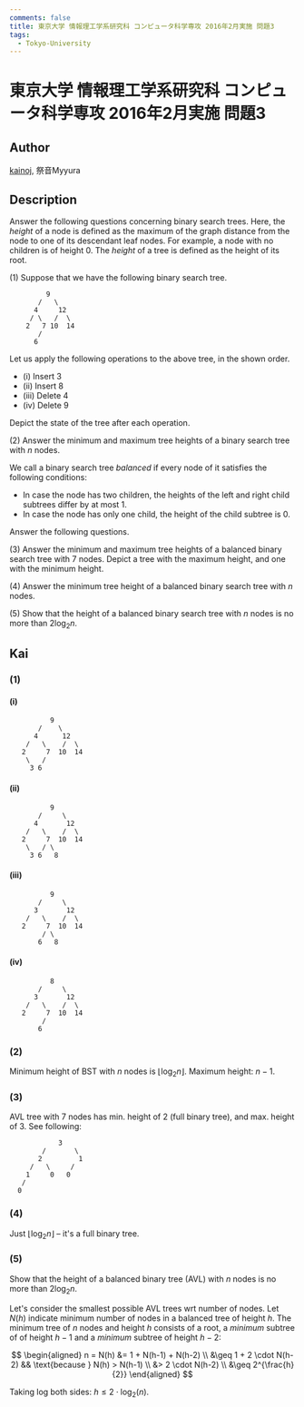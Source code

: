 ```yaml
---
comments: false
title: 東京大学 情報理工学系研究科 コンピュータ科学専攻 2016年2月実施 問題3
tags:
  - Tokyo-University
---
```

# 東京大学 情報理工学系研究科 コンピュータ科学専攻 2016年2月実施 問題3

## **Author**
[kainoj](https://github.com/kainoj/utokyo-cs), 祭音Myyura

## **Description**
Answer the following questions concerning binary search trees. Here, the *height* of a node is defined as the maximum of the graph distance from the node to one of its descendant leaf nodes. For example, a node with no children is of height 0. The *height* of a tree is defined as the height of its root.

(1) Suppose that we have the following binary search tree.

```text
         9
       /   \
      4     12
     / \   /  \
    2   7 10  14
       /
      6
```

Let us apply the following operations to the above tree, in the shown order.

- (i) Insert 3
- (ii) Insert 8
- (iii) Delete 4
- (iv) Delete 9

Depict the state of the tree after each operation.

(2) Answer the minimum and maximum tree heights of a binary search tree with $n$ nodes.

We call a binary search tree *balanced* if every node of it satisfies the following conditions:

- In case the node has two children, the heights of the left and right child subtrees differ by at most $1$.
- In case the node has only one child, the height of the child subtree is $0$.

Answer the following questions.

(3) Answer the minimum and maximum tree heights of a balanced binary search tree with $7$ nodes. Depict a tree with the maximum height, and one with the minimum height.

(4) Answer the minimum tree height of a balanced binary search tree with $n$ nodes.

(5) Show that the height of a balanced binary search tree with $n$ nodes is no more than $2\log_2 n$.

## **Kai**
### (1)
#### (i)
```text
          9
       /    \
      4      12
    /   \    /  \
   2     7  10  14
    \   /
     3 6
```

#### (ii)
```text
          9
       /     \
      4       12
    /   \    /  \
   2     7  10  14
    \   / \
     3 6   8
```

#### (iii)
```text
          9
       /     \
      3       12
    /   \    /  \
   2     7  10  14
        / \
       6   8
```

#### (iv)
```text
          8
       /     \
      3       12
    /   \    /  \
   2     7  10  14
        /
       6   
```

### (2)
Minimum height of BST with $n$ nodes is $\lfloor \log_2n\rfloor$.
Maximum height: $n-1$.

### (3)
AVL tree with $7$ nodes has min. height of $2$ (full binary tree), and max. height of $3$. See following:

```text
            3
        /       \
       2         1
     /   \     /
    1     0   0
   /
  0
```

### (4)
Just $\lfloor \log_2n\rfloor$ – it's a full binary tree.

### (5)
Show that the height of a balanced binary tree (AVL) with $n$ nodes is no more than $2\log_2n$.

Let's consider the smallest possible AVL trees wrt number of nodes.
Let $N(h)$ indicate minimum number of nodes in a balanced tree of height $h$.
The minimum tree of $n$ nodes and height $h$ consists of a root, a *minimum* subtree of of height $h-1$ and a *minimum* subtree of height $h-2$:

$$
\begin{aligned}
    n = N(h) &= 1 + N(h-1) + N(h-2) \\
            &\geq 1 + 2 \cdot N(h-2) && \text{because } N(h) > N(h-1) \\ 
            &> 2 \cdot N(h-2) \\
            &\geq 2^{\frac{h}{2}}
\end{aligned}
$$

Taking log both sides: $h \leq 2\cdot \log_2(n)$.